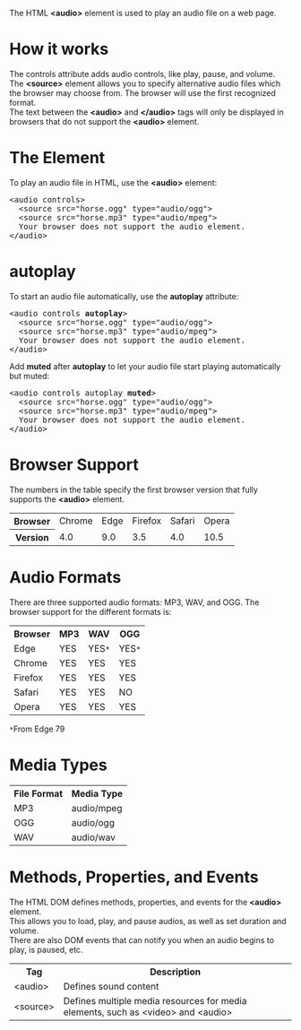 The HTML <b>&lt;audio&gt;</b> element is used to play an audio file on a web page.
<h1>How it works</h1>
The controls attribute adds audio controls, like play, pause, and volume.
<br>
The <b>&lt;source&gt;</b> element allows you to specify alternative audio files which the browser may choose from. The browser will use the first recognized format.
<br>
The text between the <b>&lt;audio&gt;</b> and <b>&lt;/audio&gt;</b> tags will only be displayed in browsers that do not support the <b>&lt;audio&gt;</b> element.
<h1>The Element</h1>
To play an audio file in HTML, use the <b>&lt;audio&gt;</b> element:
<pre>
&lt;audio controls&gt;
  &lt;source src="horse.ogg" type="audio/ogg"&gt;
  &lt;source src="horse.mp3" type="audio/mpeg"&gt;
  Your browser does not support the audio element.
&lt;/audio&gt;
</pre>
<h1>autoplay</h1>
To start an audio file automatically, use the <b>autoplay</b> attribute:
<pre>
&lt;audio controls <b>autoplay</b>&gt;
  &lt;source src="horse.ogg" type="audio/ogg"&gt;
  &lt;source src="horse.mp3" type="audio/mpeg"&gt;
  Your browser does not support the audio element.
&lt;/audio&gt;
</pre>
Add <b>muted</b> after <b>autoplay</b> to let your audio file start playing automatically but muted:
<pre>
&lt;audio controls autoplay <b>muted</b>&gt;
  &lt;source src="horse.ogg" type="audio/ogg"&gt;
  &lt;source src="horse.mp3" type="audio/mpeg"&gt;
  Your browser does not support the audio element.
&lt;/audio&gt;
</pre>
<h1>Browser Support</h1>
The numbers in the table specify the first browser version that fully supports the <b>&lt;audio&gt;</b> element.
<table class="ws-table-all notranslate">
  <tr>
    <th>Browser</th>
    <td>Chrome</td>
    <td>Edge</td>
    <td>Firefox</td>
    <td>Safari</td>
    <td>Opera</td>
  </tr>
  <tr>
    <th>Version</th>
    <td>4.0</td>
    <td>9.0</td>
    <td>3.5</td>
    <td>4.0</td>
    <td>10.5</td>
  </tr>
</table>
<h1>Audio Formats</h1>
There are three supported audio formats: MP3, WAV, and OGG. The browser support for the different formats is:
<table class="ws-table-all notranslate">
  <tr>
    <th>Browser</th>
    <th>MP3</th>
    <th>WAV</th>
    <th>OGG</th>
  </tr>
  <tr>
    <td>Edge</td>
    <td>YES</td>
    <td>YES<code>*</code></td>
    <td>YES<code>*</code></td>
  </tr>
  <tr>
    <td>Chrome</td>
    <td>YES</td>
    <td>YES</td>
    <td>YES</td>
  </tr>
  <tr>
    <td>Firefox</td>
    <td>YES</td>
    <td>YES</td>
    <td>YES</td>
  </tr>
  <tr>
    <td>Safari</td>
    <td>YES</td>
    <td>YES</td>
    <td>NO</td>
  </tr>
  <tr>
    <td>Opera</td>
    <td>YES</td>
    <td>YES</td>
    <td>YES</td>
  </tr>
</table>
<code>*</code>From Edge 79
<h1>Media Types</h1>
<table class="ws-table-all notranslate">
  <tr>
    <th>File Format</th>
    <th>Media Type</th>
  </tr>
  <tr>
    <td>MP3</td>
    <td>audio/mpeg</td>
  </tr>
  <tr>
    <td>OGG</td>
    <td>audio/ogg</td>
  </tr>
  <tr>
    <td>WAV</td>
    <td>audio/wav</td>
  </tr>
</table>
<h1>Methods, Properties, and Events</h1>
The HTML DOM defines methods, properties, and events for the <b>&lt;audio&gt;</b> element.
<br>
This allows you to load, play, and pause audios, as well as set duration and volume.
<br>
There are also DOM events that can notify you when an audio begins to play, is paused, etc.
<table class="ws-table-all notranslate">
  <tr>
    <th>Tag</th>
    <th>Description</th>
  </tr>
  <tr>
    <td>&lt;audio&gt;</td>
    <td>Defines sound content</td>
  </tr>
  <tr>
    <td>&lt;source&gt;</td>
    <td>Defines multiple media resources for media elements, such as &lt;video&gt; and &lt;audio&gt;</td>
  </tr>
</table>
